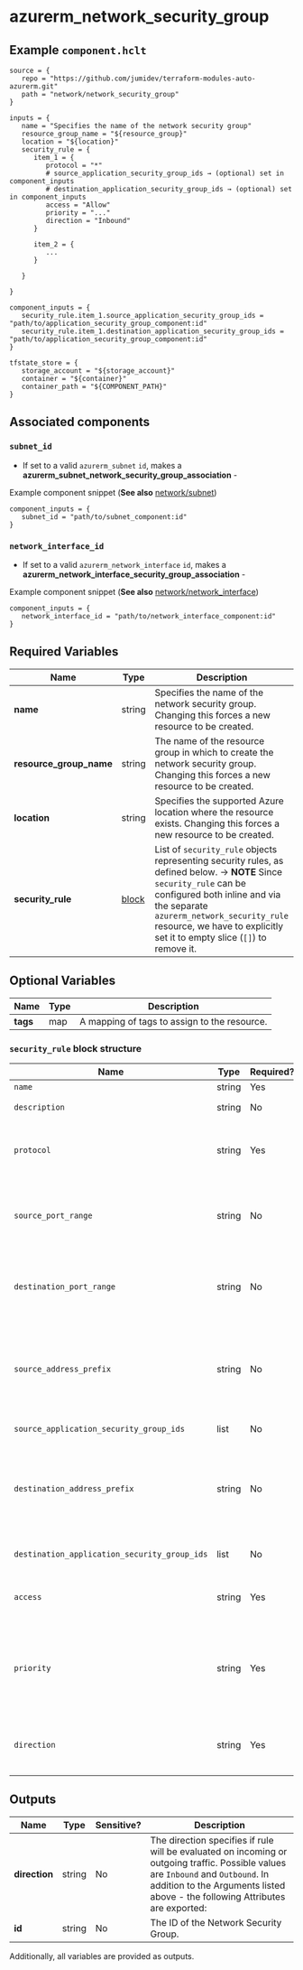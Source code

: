 # azurerm_network_security_group



## Example `component.hclt`

```hcl
source = {
   repo = "https://github.com/jumidev/terraform-modules-auto-azurerm.git"   
   path = "network/network_security_group"   
}

inputs = {
   name = "Specifies the name of the network security group"   
   resource_group_name = "${resource_group}"   
   location = "${location}"   
   security_rule = {
      item_1 = {
         protocol = "*"         
         # source_application_security_group_ids → (optional) set in component_inputs
         # destination_application_security_group_ids → (optional) set in component_inputs
         access = "Allow"         
         priority = "..."         
         direction = "Inbound"         
      }
      
      item_2 = {
         ...
      }
      
   }
   
}

component_inputs = {
   security_rule.item_1.source_application_security_group_ids = "path/to/application_security_group_component:id"   
   security_rule.item_1.destination_application_security_group_ids = "path/to/application_security_group_component:id"   
}

tfstate_store = {
   storage_account = "${storage_account}"   
   container = "${container}"   
   container_path = "${COMPONENT_PATH}"   
}

```
## Associated components


### `subnet_id` 

- If set to a valid `azurerm_subnet` `id`, makes a **azurerm_subnet_network_security_group_association** - 

Example component snippet (**See also** [network/subnet](https://github.com/jumidev/terraform-modules-auto-azurerm/tree/master/network/subnet))

```hcl
component_inputs = {
   subnet_id = "path/to/subnet_component:id"
}
```

### `network_interface_id` 

- If set to a valid `azurerm_network_interface` `id`, makes a **azurerm_network_interface_security_group_association** - 

Example component snippet (**See also** [network/network_interface](https://github.com/jumidev/terraform-modules-auto-azurerm/tree/master/network/network_interface))

```hcl
component_inputs = {
   network_interface_id = "path/to/network_interface_component:id"
}
```


## Required Variables

| Name | Type |  Description |
| ---- | --------- |  ----------- |
| **name** | string |  Specifies the name of the network security group. Changing this forces a new resource to be created. | 
| **resource_group_name** | string |  The name of the resource group in which to create the network security group. Changing this forces a new resource to be created. | 
| **location** | string |  Specifies the supported Azure location where the resource exists. Changing this forces a new resource to be created. | 
| **security_rule** | [block](#security_rule-block-structure) |  List of `security_rule` objects representing security rules, as defined below. -> **NOTE** Since `security_rule` can be configured both inline and via the separate `azurerm_network_security_rule` resource, we have to explicitly set it to empty slice (`[]`) to remove it. | 

## Optional Variables

| Name | Type |  Description |
| ---- | --------- |  ----------- |
| **tags** | map |  A mapping of tags to assign to the resource. | 

### `security_rule` block structure

| Name | Type | Required? | Default | Description |
| ---- | ---- | --------- | ------- | ----------- |
| `name` | string | Yes | - | The name of the security rule. |
| `description` | string | No | - | A description for this rule. Restricted to 140 characters. |
| `protocol` | string | Yes | * | Network protocol this rule applies to. Possible values include 'Tcp', 'Udp', 'Icmp', 'Esp', 'Ah' or '*' (which matches all). |
| `source_port_range` | string | No | * | Source Port or Range. Integer or range between '0' and '65535' or '*' to match any. This is required if 'source_port_ranges' is not specified. |
| `destination_port_range` | string | No | - | Destination Port or Range. Integer or range between '0' and '65535' or '*' to match any. This is required if 'destination_port_ranges' is not specified. |
| `source_address_prefix` | string | No | * | CIDR or source IP range or * to match any IP. Tags such as 'VirtualNetwork', 'AzureLoadBalancer' and 'Internet' can also be used. This is required if 'source_address_prefixes' is not specified. |
| `source_application_security_group_ids` | list | No | - | A List of source Application Security Group IDs |
| `destination_address_prefix` | string | No | - | CIDR or destination IP range or * to match any IP. Tags such as 'VirtualNetwork', 'AzureLoadBalancer' and 'Internet' can also be used. This is required if 'destination_address_prefixes' is not specified. |
| `destination_application_security_group_ids` | list | No | - | A List of destination Application Security Group IDs |
| `access` | string | Yes | Allow | Specifies whether network traffic is allowed or denied. Possible values are 'Allow' and 'Deny'. |
| `priority` | string | Yes | - | Specifies the priority of the rule. The value can be between 100 and 4096. The priority number must be unique for each rule in the collection. The lower the priority number, the higher the priority of the rule. |
| `direction` | string | Yes | Inbound | The direction specifies if rule will be evaluated on incoming or outgoing traffic. Possible values are 'Inbound' and 'Outbound'. |



## Outputs

| Name | Type | Sensitive? | Description |
| ---- | ---- | --------- | --------- |
| **direction** | string | No  | The direction specifies if rule will be evaluated on incoming or outgoing traffic. Possible values are `Inbound` and `Outbound`. In addition to the Arguments listed above - the following Attributes are exported: | 
| **id** | string | No  | The ID of the Network Security Group. | 

Additionally, all variables are provided as outputs.
